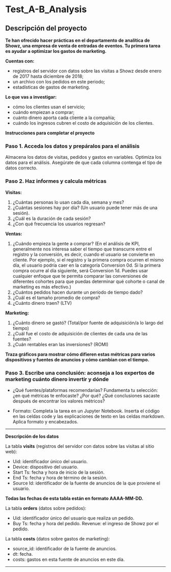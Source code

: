 # Test_A-B_Analysis

## **Descripción del proyecto**

**Te han ofrecido hacer prácticas en el departamento de analítica de Showz, una empresa de venta de entradas de eventos. Tu primera tarea es ayudar a optimizar los gastos de marketing.**

**Cuentas con:**

- registros del servidor con datos sobre las visitas a Showz desde enero de 2017 hasta diciembre de 2018;
- un archivo con los pedidos en este periodo;
- estadísticas de gastos de marketing.

**Lo que vas a investigar:** 

- cómo los clientes usan el servicio;
- cuándo empiezan a comprar;
- cuánto dinero aporta cada cliente a la compañía;
- cuándo los ingresos cubren el costo de adquisición de los clientes.

**Instrucciones para completar el proyecto**

### **Paso 1. Acceda los datos y prepáralos para el análisis**

Almacena los datos de visitas, pedidos y gastos en variables.  Optimiza los datos para el análisis. Asegúrate de que cada columna contenga el tipo de datos correcto. 

### **Paso 2. Haz informes y calcula métricas**

**Visitas:**

1. ¿Cuántas personas lo usan cada día, semana y mes?
2. ¿Cuántas sesiones hay por día? (Un usuario puede tener más de una sesión).
3. ¿Cuál es la duración de cada sesión?
4. ¿Con qué frecuencia los usuarios regresan?

**Ventas:**

1. ¿Cuándo empieza la gente a comprar? (En el análisis de KPI, generalmente nos interesa saber el tiempo que transcurre entre el registro y la conversión, es decir, cuando el usuario se convierte en cliente. Por ejemplo, si el registro y la primera compra ocurren el mismo día, el usuario podría caer en la categoría Conversion 0d. Si la primera compra ocurre al día siguiente, será Conversion 1d. Puedes usar cualquier enfoque que te permita comparar las conversiones de diferentes cohortes para que puedas determinar qué cohorte o canal de marketing es más efectivo.)
2. ¿Cuántos pedidos hacen durante un período de tiempo dado?
3. ¿Cuál es el tamaño promedio de compra?
4. ¿Cuánto dinero traen? (LTV)

**Marketing:**

 1. ¿Cuánto dinero se gastó?  (Total/por fuente de adquisición/a lo largo del tiempo) 
 2. ¿Cuál fue el costo de adquisición de clientes de cada una de las fuentes?
 3. ¿Cuán rentables eran las inversiones? (ROMI)

**Traza gráficos para mostrar cómo difieren estas métricas para varios dispositivos y fuentes de anuncios y cómo cambian con el tiempo.**

### **Paso 3. Escribe una conclusión: aconseja a los expertos de marketing cuánto dinero invertir y dónde**

- ¿Qué fuentes/plataformas recomendarías?  Fundamenta tu selección: ¿en qué métricas te enfocaste?  ¿Por qué? ¿Qué conclusiones sacaste después de encontrar los valores métricos?

- Formato: Completa la tarea en un Jupyter Notebook. Inserta el código en las celdas code y las explicaciones de texto en las celdas markdown. Aplica formato y encabezados.

---

**Descripción de los datos**

La tabla **visits** (registros del servidor con datos sobre las visitas al sitio web):

- Uid: identificador único del usuario.
- Device: dispositivo del usuario.
- Start Ts: fecha y hora de inicio de la sesión.
- End Ts: fecha y hora de término de la sesión.
- Source Id: identificador de la fuente de anuncios de la que proviene el usuario.

**Todas las fechas de esta tabla están en formato AAAA-MM-DD.**

La tabla **orders** (datos sobre pedidos):

- Uid: identificador único del usuario que realiza un pedido.
- Buy Ts: fecha y hora del pedido. Revenue: el ingreso de Showz por el pedido.

La tabla **costs** (datos sobre gastos de marketing):

- source_id: identificador de la fuente de anuncios.
- dt: fecha.
- costs: gastos en esta fuente de anuncios en este día.

---
